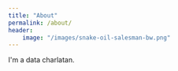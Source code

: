 ```yaml
---
title: "About"
permalink: /about/
header:
    image: "/images/snake-oil-salesman-bw.png"
---
```


I'm a data charlatan.
